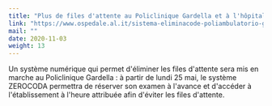 ```yaml
---
title: "Plus de files d'attente au Policlinique Gardella et à l'hôpital pour enfants "
link: "https://www.ospedale.al.it/sistema-eliminacode-poliambulatorio-gardella/"
mail: ""
date: 2020-11-03
weight: 13
---
```


Un système numérique qui permet d'éliminer les files d'attente sera mis en marche au Policlinique Gardella : à partir de lundi 25 mai, le système ZEROCODA permettra de réserver son examen à l'avance et d'accéder à l'établissement à l'heure attribuée afin d'éviter les files d'attente. 